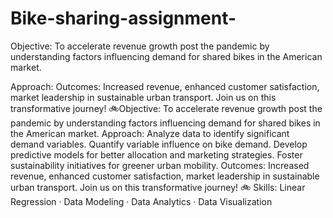 # Bike-sharing-assignment-
Objective: To accelerate revenue growth post the pandemic by understanding factors influencing demand for shared bikes in the American market.

Approach:
Outcomes: Increased revenue, enhanced customer satisfaction, market leadership in sustainable urban transport. Join us on this transformative journey! 🚲Objective: To accelerate revenue growth post the pandemic by understanding factors influencing demand for shared bikes in the American market. Approach: Analyze data to identify significant demand variables. Quantify variable influence on bike demand. Develop predictive models for better allocation and marketing strategies. Foster sustainability initiatives for greener urban mobility. Outcomes: Increased revenue, enhanced customer satisfaction, market leadership in sustainable urban transport. Join us on this transformative journey! 🚲
Skills: Linear Regression · Data Modeling · Data Analytics · Data Visualization
